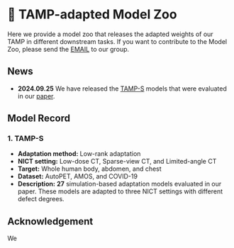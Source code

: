 # :monkey: TAMP-adapted Model Zoo

Here we provide a model zoo that releases the adapted weights of our TAMP in different downstream tasks. If you want to contribute to the Model Zoo, please send the [EMAIL](mailto:ythe1995@163.com) to our group.

## News
- **2024.09.25** We have released the [TAMP-S](https://seunic-my.sharepoint.cn/:f:/g/personal/220232198_seu_edu_cn/EqZML5JjkP9FtqUbhmytor0B0d99OmORaKeoqBySK2oDaQ?e=nEfALO) models that were evaluated in our [paper](*******).

## Model Record
### 1. TAMP-S
- **Adaptation method:** Low-rank adaptation
- **NICT setting:** Low-dose CT, Sparse-view CT, and Limited-angle CT
- **Target:** Whole human body, abdomen, and chest
- **Dataset:** AutoPET, AMOS, and COVID-19
- **Description:** **27** simulation-based adaptation models evaluated in our paper. These models are adapted to three NICT settings with different defect degrees.

## Acknowledgement
We
